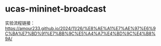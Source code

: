 # ucas-mininet-broadcast
实验流程链接：https://amour233.github.io/2024/11/26/%E8%AE%A1%E7%AE%97%E6%9C%BA%E7%BD%91%E7%BB%9C%E5%A4%A7%E4%BD%9C%E4%B8%9A/
